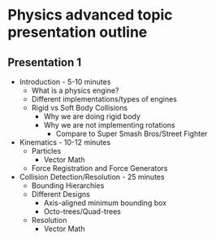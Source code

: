 # Physics advanced topic presentation outline

## Presentation 1

* Introduction - 5-10 minutes
	* What is a physics engine?
	* Different implementations/types of engines
	* Rigid vs Soft Body Collisions
		* Why we are doing rigid body
		* Why we are not implementing rotations
			* Compare to Super Smash Bros/Street Fighter
* Kinematics - 10-12 minutes
	* Particles
		* Vector Math
	* Force Registration and Force Generators
* Collision Detection/Resolution - 25 minutes
	* Bounding Hierarchies
	* Different Designs
		* Axis-aligned minimum bounding box
		* Octo-trees/Quad-trees
	* Resolution
		* Vector Math
